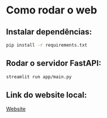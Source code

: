 # Como rodar o web

## Instalar dependências:

```bash
pip install -r requirements.txt
```

## Rodar o servidor FastAPI:

```bash
streamlit run app/main.py
```

## Link do website local:

[Website](http://localhost:8501)